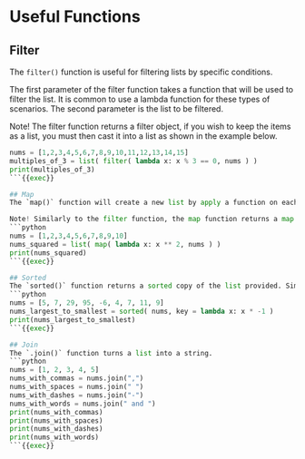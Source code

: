 # Useful Functions

## Filter
The `filter()` function is useful for filtering lists by specific conditions.

The first parameter of the filter function takes a function that will be used to filter the list. It is common to use a lambda function for these types of scenarios. The second parameter is the list to be filtered.

Note! The filter function returns a filter object, if you wish to keep the items as a list, you must then cast it into a list as shown in the example below.
```python
nums = [1,2,3,4,5,6,7,8,9,10,11,12,13,14,15]
multiples_of_3 = list( filter( lambda x: x % 3 == 0, nums ) )
print(multiples_of_3)
```{{exec}}

## Map
The `map()` function will create a new list by apply a function on each item in another list.

Note! Similarly to the filter function, the map function returns a map object and needs to be casted to a list to turn it back into a list.
```python
nums = [1,2,3,4,5,6,7,8,9,10]
nums_squared = list( map( lambda x: x ** 2, nums ) )
print(nums_squared)
```{{exec}}

## Sorted
The `sorted()` function returns a sorted copy of the list provided. Similar to the `.sort()` function, lambda functions can be used to alter the sorting function used.
```python
nums = [5, 7, 29, 95, -6, 4, 7, 11, 9]
nums_largest_to_smallest = sorted( nums, key = lambda x: x * -1 )
print(nums_largest_to_smallest)
```{{exec}}

## Join
The `.join()` function turns a list into a string.
```python
nums = [1, 2, 3, 4, 5]
nums_with_commas = nums.join(",")
nums_with_spaces = nums.join(" ")
nums_with_dashes = nums.join("-")
nums_with_words = nums.join(" and ")
print(nums_with_commas)
print(nums_with_spaces)
print(nums_with_dashes)
print(nums_with_words)
```{{exec}}